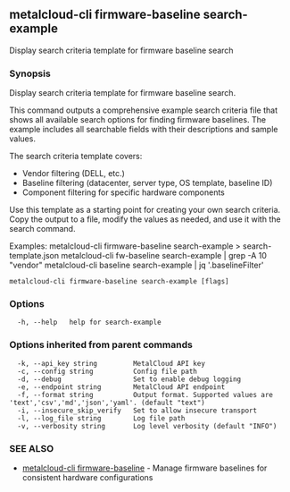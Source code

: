 ## metalcloud-cli firmware-baseline search-example

Display search criteria template for firmware baseline search

### Synopsis

Display search criteria template for firmware baseline search.

This command outputs a comprehensive example search criteria file that shows all available
search options for finding firmware baselines. The example includes all searchable fields
with their descriptions and sample values.

The search criteria template covers:
- Vendor filtering (DELL, etc.)
- Baseline filtering (datacenter, server type, OS template, baseline ID)
- Component filtering for specific hardware components

Use this template as a starting point for creating your own search criteria.
Copy the output to a file, modify the values as needed, and use it with the search command.

Examples:
  metalcloud-cli firmware-baseline search-example > search-template.json
  metalcloud-cli fw-baseline search-example | grep -A 10 "vendor"
  metalcloud-cli baseline search-example | jq '.baselineFilter'

```
metalcloud-cli firmware-baseline search-example [flags]
```

### Options

```
  -h, --help   help for search-example
```

### Options inherited from parent commands

```
  -k, --api_key string         MetalCloud API key
  -c, --config string          Config file path
  -d, --debug                  Set to enable debug logging
  -e, --endpoint string        MetalCloud API endpoint
  -f, --format string          Output format. Supported values are 'text','csv','md','json','yaml'. (default "text")
  -i, --insecure_skip_verify   Set to allow insecure transport
  -l, --log_file string        Log file path
  -v, --verbosity string       Log level verbosity (default "INFO")
```

### SEE ALSO

* [metalcloud-cli firmware-baseline](metalcloud-cli_firmware-baseline.md)	 - Manage firmware baselines for consistent hardware configurations

